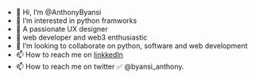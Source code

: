 - 👋 Hi, I’m @AnthonyByansi
- 👀 I’m interested in python framworks
- 🌱 A passionate UX designer
-  🌱 web developer and web3 enthusiastic 
- 💞️ I’m looking to collaborate on python, software and web development
- 📫 How to reach me on [linkkedIn](https://www.linkedin.com/in/byansi-anthony-7a027222a) 
- 📫 How to reach me on twitter ✅ @byansi_anthony.

<!---
AnthonyByansi/AnthonyByansi is a ✨ special ✨ repository because its `README.md` (this file) appears on your GitHub profile.
You can click the Preview link to take a look at your changes.
--->

